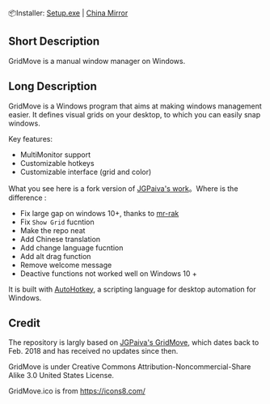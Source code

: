 <!-- [中文](./README_ZH.MD) -->

📦Installer: [Setup.exe](https://github.com/atkepa/GridMove/releases) | [China Mirror](http://sj.ysepan.com/mirtle#/)

## Short Description

GridMove is a manual window manager on Windows.

## Long Description

GridMove is a Windows program that aims at making windows management easier. It defines visual grids on your desktop, to which you can easily snap windows.

Key features:
- MultiMonitor support
- Customizable hotkeys
- Customizable interface (grid and color)

What you see here is a fork version of [JGPaiva's work](https://www.dcmembers.com/jgpaiva/)。Where is the difference : 
- Fix large gap on windows 10+, thanks to [mr-rak](https://github.com/jgpaiva/GridMove/issues/10#issuecomment-247155758)
- Fix `Show Grid` fucntion
- Make the repo neat
- Add Chinese translation
- Add change language fucntion
- Add alt drag function
- Remove welcome message
- Deactive functions not worked well on Windows 10 +

It is built with [AutoHotkey](http://www.autohotkey.com "AutoHotKey"), a scripting language for desktop automation for Windows.

## Credit

The repository is largly based on [JGPaiva's GridMove](https://github.com/jgpaiva/GridMove), which dates back to Feb. 2018 and has received no updates since then.

GridMove is under Creative Commons Attribution-Noncommercial-Share Alike 3.0 United States License.

GridMove.ico is from https://icons8.com/


